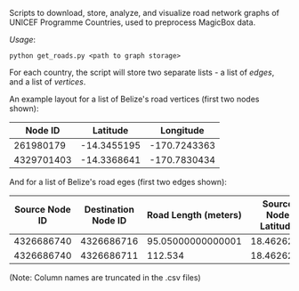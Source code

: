 Scripts to download, store, analyze, and visualize road network graphs of UNICEF Programme Countries, used to preprocess MagicBox data. 

*Usage*:
```
python get_roads.py <path to graph storage>
```
For each country, the script will store two separate lists - a list of *edges*, and a list of *vertices*. 

An example layout for a list of Belize's road vertices (first two nodes shown):

| Node ID | Latitude | Longitude |
|------------|--------------|--------------|
| 261980179 | -14.3455195 | -170.7243363 |
| 4329701403 | -14.3368641  | -170.7830434 |

And for a list of Belize's road eges (first two edges shown):

| Source Node ID | Destination Node ID | Road Length (meters) | Source Node Latitude | Source Node Longitude | Destination Node Latitude | Destination Node Longitude | Oneway? (True/False) | Classificatio |
|----------------|---------------------|----------------------|----------------------|-----------------------|---------------------------|----------------------------|----------------------|---------------|
| 4326686740     | 4326686716          | 95.05000000000001    | 18.4626269           | -88.3022409           | 18.4624143                | -88.3030744                | False                | residential   |
| 4326686740     | 4326686711          | 112.534              | 18.4626269           | -88.3022409           | 18.4623914                | -88.3012395                | False                | unclassified  |

(Note: Column names are truncated in the .csv files)

